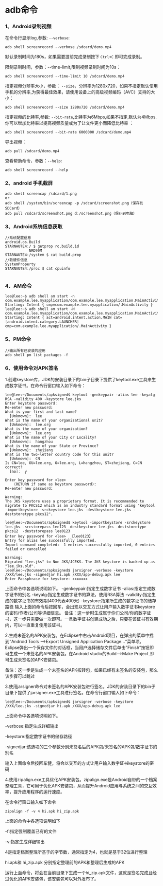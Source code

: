 # adb命令

### 1、Android录制视频

在命令行显示log,参数: `--verbose`:

```
adb shell screenrecord --verbose /sdcard/demo.mp4
```

默认录制时间为180s，如果需要提前完成录制按下 `Ctrl+C` 即可完成录制。

限制录制时间，参数：--time-limit,限制视频录制时间为10s：

```
adb shell screenrecord --time-limit 10 /sdcard/demo.mp4
```

指定视频分辨率大小，参数： `--size`，分辨率为1280x720，如果不指定默认使用手机的分辨率,为获得最佳效果，请使用设备上的高级视频编码（AVC）支持的大小：

```
adb shell screenrecord --size 1280x720 /sdcard/demo.mp4
```

指定视频的比特率,参数: `--bit-rate`,比特率为6Mbps,如果不指定,默认为4Mbps.你可以增加比特率以提高视频质量或为了让文件更小而降低比特率 ：

```
adb shell screenrecord --bit-rate 6000000 /sdcard/demo.mp4
```

导出视频：

```
adb pull /sdcard/demo.mp4
```

查看帮助命令，参数：`--help`:

```
adb shell screenrecord --help
```

### 2、android 手机截屏

```
adb shell screencap /sdcard/1.png
or
adb shell /system/bin/screencap -p /sdcard/screenshot.png（保存到SDCard）
adb pull /sdcard/screenshot.png d:/screenshot.png（保存到电脑）
```

### 3、Android系统信息获取

```
//系统配置信息
android.os.Build
STARNAUTE4:/ $ getprop ro.build.id
           NRD90M
STARNAUTE4:/system $ cat build.prop
//软硬件信息
SystemProperty
STARNAUTE4:/proc $ cat cpuinfo


```

### 4、AM命令

```
lee@lee:~$ adb shell am start -n com.example.lee.myapplication/com.example.lee.myapplication.MainActivity
Starting: Intent { cmp=com.example.lee.myapplication/.MainActivity }
lee@lee:~$ adb shell am start -N com.example.lee.myapplication/com.example.lee.myapplication.MainActivity
Starting: Intent { act=android.intent.action.MAIN cat=[android.intent.category.LAUNCHER] cmp=com.example.lee.myapplication/.MainActivity }

```

### 5、PM命令

```
//输出所有已安装的应用
adb shell pm list packages -f 
```

### 6、使用命令对APK签名

1.创建keystore库，JDK的安装目录下的bin子目录下提供了keytool.exe工具来生成数字证书。在命令行窗口输入如下命令：

```
lee@lee:~/Documents/apksigned$ keytool -genkeypair -alias lee -keyalg RSA -validity 400 -keystore lee.jks
Enter keystore password:  
Re-enter new password: 
What is your first and last name?
  [Unknown]:  lee
What is the name of your organizational unit?
  [Unknown]:  lee.org
What is the name of your organization?
  [Unknown]:  lee.org
What is the name of your City or Locality?
  [Unknown]:  hangzhou
What is the name of your State or Province?
  [Unknown]:  zhejiang
What is the two-letter country code for this unit?
  [Unknown]:  CN
Is CN=lee, OU=lee.org, O=lee.org, L=hangzhou, ST=zhejiang, C=CN correct?
  [no]:  y

Enter key password for <lee>
	(RETURN if same as keystore password):  
Re-enter new password: 

Warning:
The JKS keystore uses a proprietary format. It is recommended to migrate to PKCS12 which is an industry standard format using "keytool -importkeystore -srckeystore lee.jks -destkeystore lee.jks -deststoretype pkcs12".

lee@lee:~/Documents/apksigned$ keytool -importkeystore -srckeystore lee.jks -srcstorepass lee123 -destkeystore lee.jks -deststoretype pkcs12  -deststorepass lee0123
Enter key password for <lee>  【lee0123】
Entry for alias lee successfully imported.
Import command completed:  1 entries successfully imported, 0 entries failed or cancelled

Warning:
Migrated "lee.jks" to Non JKS/JCEKS. The JKS keystore is backed up as "lee.jks.old".
lee@lee:~/Documents/apksigned$ jarsigner -verbose -keystore /XXX/lee.jks -signedjar hi.apk /XXX/app-debug.apk lee
Enter Passphrase for keystore: xxxxxxx

```

上面命令中各选项说明如下。
-genkeypair:指定生成数字证书
-alias:指定生成数字证书的别名
-keyalg:指定生成数字证书的算法，使用RSA算法
-validity:指定生成的数字证书的有效期(400代表400天)
-keystore:指定所生成的数字证书的储存路径
输入上面的命令后按回车，会出现以交互方式让用户输入数字证书keystore的密码/作者/公司等详细信息。
备注：这一步时生成属于你们公司/你的数字证书，这一步只需要做一次即可。一旦数字证书创建成功之后，只要在该证书有效期内，可以一直重复使用该证书。

2.生成未签名的APK安装包。在Eclipse中右击Android项目，在弹出的菜单中找到“Android Tools -->Export Unsigned Application Package...“菜单项，Eclipse弹出一个保存文件的对话框，当用户选择储存文件后单击”Finish”按钮即可生成一个未签名的APK安装包。在Android studio的Build-->Make Project 即可生成未签名的APK安装包。

备注：这一步是生成一个未签名的APK按转包，如果已经有未签名的安装包，那么该步骤可以跳过

3.使用jarsigner命令对未签名的APK安装包进行签名。JDK的安装目录下的bin子目录下提供了jarsigner.exe工具进行签名。在命令行窗口输入如下命令：

```
lee@lee:~/Documents/apksigned$ jarsigner -verbose -keystore /XXX/lee.jks -signedjar hi.apk /XXX/app-debug.apk lee
```

上面命令中各选项说明如下。

-verbose:指定生成详细输出

-keystore:指定数字证书的储存路径

-signedjar:该选项的三个参数分别未签名后的APK包/未签名的APK包/数字证书的别名

输入上面命令后按回车健，将会以交互的方式让用户输入数字证书keystore的密码

4.使用zipalign.exe工具优化APK安装包。zipalign.exe是Android自带的一个档案整理工具，它可用于优化APK安装包，从而提升Android应用与系统之间的交互效率，提升应用程序的运行速度。

在命令行窗口输入如下命令

```
zipalign -f -v 4 hi.apk hi_zip.apk  
```

上面的命令中各选项说明如下

-f:指定强制覆盖已有的文件

-v:指定生成详细输出

 4是指定档案整理所基于的字节数，通常指定为4，也就是基于32位进行整理

hi.apk和 hi_zip.apk  分别指定整理前的APK和整理后生成的APK

运行上面命令，将会在当前目录下生成一个hi_zip.apk文件，这就是签名完成且经过优化的APK安装包，该安装包可以对外发布了。